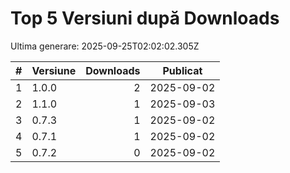 # Top 5 Versiuni după Downloads

Ultima generare: 2025-09-25T02:02:02.305Z

| # | Versiune | Downloads | Publicat |
| - | - | -: | - |
| 1 | 1.0.0 | 2 | 2025-09-02 |
| 2 | 1.1.0 | 1 | 2025-09-03 |
| 3 | 0.7.3 | 1 | 2025-09-02 |
| 4 | 0.7.1 | 1 | 2025-09-02 |
| 5 | 0.7.2 | 0 | 2025-09-02 |

